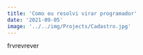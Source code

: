 ```yaml
---
title: 'Como eu resolvi virar programador'
date: '2021-09-05'
image: '../../img/Projects/Cadastro.jpg'
---
```

frvrevrever